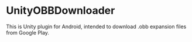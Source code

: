 # UnityOBBDownloader
This is Unity plugin for Android, intended to download .obb expansion files from Google Play.
